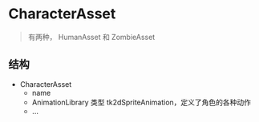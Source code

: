 ﻿# CharacterAsset

> 有两种， HumanAsset 和 ZombieAsset

## 结构

- CharacterAsset
    * name
    * AnimationLibrary 类型 tk2dSpriteAnimation，定义了角色的各种动作
    * ...